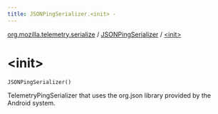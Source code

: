 ```yaml
---
title: JSONPingSerializer.<init> - 
---
```


[org.mozilla.telemetry.serialize](../index.html) / [JSONPingSerializer](index.html) / [&lt;init&gt;](./-init-.html)

# &lt;init&gt;

`JSONPingSerializer()`

TelemetryPingSerializer that uses the org.json library provided by the Android system.

